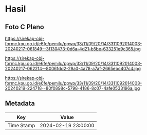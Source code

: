 # Hasil

## Foto C Plano

https://sirekap-obj-formc.kpu.go.id/e6fe/pemilu/ppwp/33/11/09/20/14/3311092014003-20240217-061849--3f130473-0d6a-4d21-b5be-633251e9c365.jpg

https://sirekap-obj-formc.kpu.go.id/e6fe/pemilu/ppwp/33/11/09/20/14/3311092014003-20240217-062214--80061dd2-29a0-4a78-a7af-2665ebc407c4.jpg

https://sirekap-obj-formc.kpu.go.id/e6fe/pemilu/ppwp/33/11/09/20/14/3311092014003-20240219-224718--80f0898c-5798-4186-8c07-4afe0533196a.jpg


## Metadata

| Key        | Value               |
| ---------- | ------------------- |
| Time Stamp | 2024-02-19 23:00:00 |



